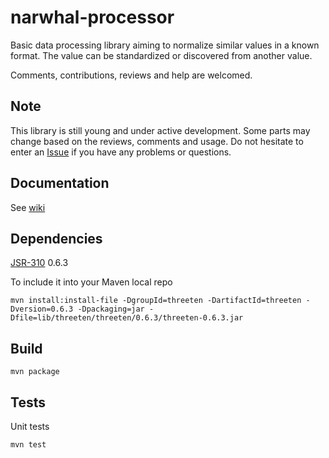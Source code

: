 narwhal-processor
=================

Basic data processing library aiming to normalize similar values ​​in a known format. The value can be standardized or discovered from another value.

Comments, contributions, reviews and help are welcomed.

Note
----
This library is still young and under active development. Some parts may change based on the reviews, comments and usage. Do not hesitate to enter an [Issue](https://github.com/Canadensys/narwhal-processor/issues) if you have any problems or questions.

Documentation
-------------
See [wiki](https://github.com/Canadensys/narwhal-processor/wiki)

Dependencies
------------
[JSR-310](http://threeten.sourceforge.net/) 0.6.3

To include it into your Maven local repo
```
mvn install:install-file -DgroupId=threeten -DartifactId=threeten -Dversion=0.6.3 -Dpackaging=jar -Dfile=lib/threeten/threeten/0.6.3/threeten-0.6.3.jar
```

Build
-----
```
mvn package
```

Tests
-----
Unit tests
```
mvn test
```
